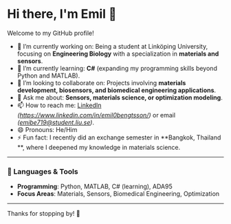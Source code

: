 # Hi there, I'm Emil 👋

Welcome to my GitHub profile!  

- 🔭 I’m currently working on: Being a student at Linköping University, focusing on **Engineering Biology** with a specialization in **materials and sensors**.  
- 🌱 I’m currently learning: **C#** (expanding my programming skills beyond Python and MATLAB).  
- 👯 I’m looking to collaborate on: Projects involving **materials development, biosensors, and biomedical engineering applications**.  
- 💬 Ask me about: **Sensors, materials science, or optimization modeling**.  
- 📫 How to reach me: [LinkedIn](https://www.linkedin.com/) *(https://www.linkedin.com/in/emil0bengtsson/)* or email *(emibe719@student.liu.se)*.  
- 😄 Pronouns: He/Him  
- ⚡ Fun fact: I recently did an exchange semester in **Bangkok, Thailand **, where I deepened my knowledge in materials science.  

---

### 🔧 Languages & Tools
- **Programming**: Python, MATLAB, C# (learning), ADA95  
- **Focus Areas**: Materials, Sensors, Biomedical Engineering, Optimization  

---

Thanks for stopping by! 🚀  
